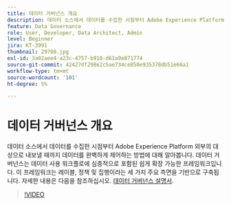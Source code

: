 ```yaml
---
title: 데이터 거버넌스 개요
description: 데이터 소스에서 데이터를 수집한 시점부터 Adobe Experience Platform 외부의 대상으로 내보낼 때까지 데이터를 완벽하게 제어하는 방법에 대해 알아봅니다.
feature: Data Governance
role: User, Developer, Data Architect, Admin
level: Beginner
jira: KT-3991
thumbnail: 29708.jpg
exl-id: 3a02aee4-a23c-4757-b910-d61a9e871774
source-git-commit: 42427df298e2c5ae734ce050e935378db51e66a1
workflow-type: tm+mt
source-wordcount: '101'
ht-degree: 5%

---
```


# 데이터 거버넌스 개요

데이터 소스에서 데이터를 수집한 시점부터 Adobe Experience Platform 외부의 대상으로 내보낼 때까지 데이터를 완벽하게 제어하는 방법에 대해 알아봅니다. 데이터 거버넌스는 데이터 사용 워크플로에 심층적으로 포함된 쉽게 확장 가능한 프레임워크입니다. 이 프레임워크는 레이블, 정책 및 집행이라는 세 가지 주요 측면을 기반으로 구축됩니다. 자세한 내용은 다음을 참조하십시오. [데이터 거버넌스 설명서](https://experienceleague.adobe.com/docs/experience-platform/data-governance/home.html?lang=ko).

>[!VIDEO](https://video.tv.adobe.com/v/29708?quality=12&learn=on)


